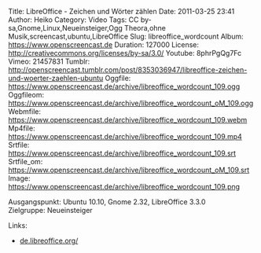 Title: LibreOffice - Zeichen und Wörter zählen
Date: 2011-03-25 23:41
Author: Heiko
Category: Video
Tags: CC by-sa,Gnome,Linux,Neueinsteiger,Ogg Theora,ohne Musik,screencast,ubuntu,LibreOffice
Slug: libreoffice_wordcount
Album: https://www.openscreencast.de
Duration: 127000
License: http://creativecommons.org/licenses/by-sa/3.0/
Youtube: 8phrPgQg7Fc
Vimeo: 21457831
Tumblr: http://openscreencast.tumblr.com/post/8353036947/libreoffice-zeichen-und-woerter-zaehlen-ubuntu
Oggfile: https://www.openscreencast.de/archive/libreoffice_wordcount_109.ogg
Oggfileom: https://www.openscreencast.de/archive/libreoffice_wordcount_oM_109.ogg
Webmfile: https://www.openscreencast.de/archive/libreoffice_wordcount_109.webm
Mp4file: https://www.openscreencast.de/archive/libreoffice_wordcount_109.mp4
Srtfile: https://www.openscreencast.de/archive/libreoffice_wordcount_109.srt
Srtfile_om: https://www.openscreencast.de/archive/libreoffice_wordcount_oM_109.srt
Image: https://www.openscreencast.de/archive/libreoffice_wordcount_109.png

Ausgangspunkt: Ubuntu 10.10, Gnome 2.32, LibreOffice 3.3.0  
Zielgruppe: Neueinsteiger  

Links:

  * [de.libreoffice.org/](http://de.libreoffice.org/)

